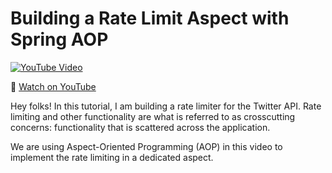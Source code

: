 # Building a Rate Limit Aspect with Spring AOP

[![YouTube Video](https://img.youtube.com/vi/gXtv3twDMZ0/0.jpg)](https://youtu.be/gXtv3twDMZ0)

🍿 [Watch on YouTube](https://youtu.be/gXtv3twDMZ0)

Hey folks! In this tutorial, I am building a rate limiter for the Twitter API. Rate limiting and other functionality are what is referred to as crosscutting concerns: functionality that is scattered across the application.

We are using Aspect-Oriented Programming (AOP) in this video to implement the rate limiting in a dedicated aspect.
